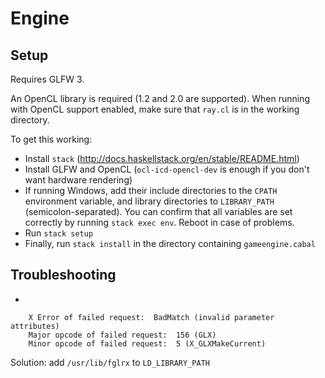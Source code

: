 # Engine

## Setup

Requires GLFW 3.

An OpenCL library is required (1.2 and 2.0 are supported).
When running with OpenCL support enabled, make sure that `ray.cl` is in the working directory.

To get this working:

* Install `stack` (<http://docs.haskellstack.org/en/stable/README.html>)
* Install GLFW and OpenCL (`ocl-icd-opencl-dev` is enough if you don't want hardware rendering)
* If running Windows, add their include directories to the `CPATH` environment variable, and library directories to `LIBRARY_PATH` (semicolon-separated).
You can confirm that all variables are set correctly by running `stack exec env`. Reboot in case of problems.
* Run `stack setup`
* Finally, run `stack install` in the directory containing `gameengine.cabal`

## Troubleshooting

* 

        X Error of failed request:  BadMatch (invalid parameter attributes)
        Major opcode of failed request:  156 (GLX)
        Minor opcode of failed request:  5 (X_GLXMakeCurrent)

 Solution: add `/usr/lib/fglrx` to `LD_LIBRARY_PATH`
